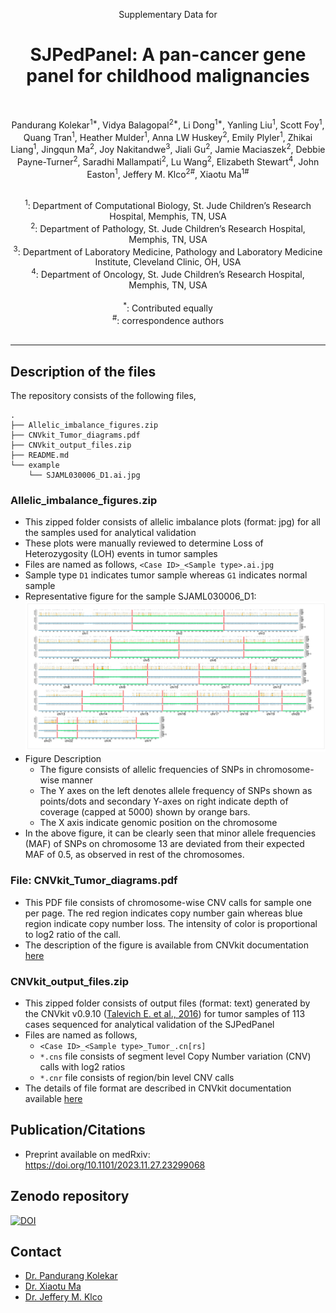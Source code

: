 <p align="center">

  <p align="center">
    Supplementary Data for
  </p>
  <h1 align="center">
    SJPedPanel: A pan-cancer gene panel for childhood malignancies
  </h1>

  <br>
  <p align="center">
  Pandurang Kolekar<sup>1*</sup>, Vidya Balagopal<sup>2*</sup>, Li Dong<sup>1*</sup>, Yanling Liu<sup>1</sup>, Scott Foy<sup>1</sup>, Quang Tran<sup>1</sup>, Heather Mulder<sup>1</sup>, Anna LW Huskey<sup>2</sup>, Emily Plyler<sup>1</sup>, Zhikai Liang<sup>1</sup>, Jingqun Ma<sup>2</sup>, Joy Nakitandwe<sup>3</sup>, Jiali Gu<sup>2</sup>, Jamie Maciaszek<sup>2</sup>, Debbie Payne-Turner<sup>2</sup>, Saradhi Mallampati<sup>2</sup>, Lu Wang<sup>2</sup>, Elizabeth Stewart<sup>4</sup>, John Easton<sup>1</sup>, Jeffery M. Klco<sup>2#</sup>, Xiaotu Ma<sup>1#</sup>
 </p>

  <p align="center">
   <br/>
   <sup>1</sup>: Department of Computational Biology, St. Jude Children’s Research Hospital, Memphis, TN, USA<br/>
   <sup>2</sup>: Department of Pathology, St. Jude Children’s Research Hospital, Memphis, TN, USA<br/>
   <sup>3</sup>:  Department of Laboratory Medicine, Pathology and Laboratory Medicine Institute,
Cleveland Clinic, OH, USA<br/>
<sup>4</sup>: Department of Oncology, St. Jude Children’s Research Hospital, Memphis, TN, USA<br/><br/>
   <sup>*</sup>: Contributed equally</br>
   <sup>#</sup>: correspondence authors</br>
   <br/>
  </p>
</p>

---

## Description of the files

The repository consists of the following files,

```
.
├── Allelic_imbalance_figures.zip
├── CNVkit_Tumor_diagrams.pdf
├── CNVkit_output_files.zip
├── README.md
└── example
    └── SJAML030006_D1.ai.jpg
```

### Allelic_imbalance_figures.zip
* This zipped folder consists of allelic imbalance plots (format: jpg) for all the samples used for analytical validation
* These plots were manually reviewed to determine Loss of Heterozygosity (LOH) events in tumor samples
* Files are named as follows, `<Case ID>_<Sample type>.ai.jpg`
* Sample type `D1` indicates tumor sample whereas `G1` indicates normal sample
* Representative figure for the sample SJAML030006_D1: ![Representative figure](./example/SJAML030006_D1.ai.jpg)
* Figure Description
  * The figure consists of allelic frequencies of SNPs in chromosome-wise manner
  * The Y axes on the left denotes allele frequency of SNPs shown as points/dots and secondary Y-axes on right indicate depth of coverage (capped at 5000) shown by orange bars.
  * The X axis indicate genomic position on the chromosome
* In the above figure, it can be clearly seen that minor allele frequencies (MAF) of SNPs on chromosome 13 are deviated from their expected MAF of 0.5, as observed in rest of the chromosomes. 

### File: CNVkit_Tumor_diagrams.pdf

* This PDF file consists of chromosome-wise CNV calls for sample one per page. The red region indicates copy number gain whereas blue region indicate copy number loss. The intensity of color is proportional to log2 ratio of the call.
* The description of the figure is available from CNVkit documentation [here](https://cnvkit.readthedocs.io/en/stable/plots.html#diagram)

### CNVkit_output_files.zip
* This zipped folder consists of output files (format: text) generated by the CNVkit v0.9.10 ([Talevich E. et al., 2016](https://doi.org/10.1371/journal.pcbi.1004873)) for tumor samples of 113 cases sequenced for analytical validation of the SJPedPanel
* Files are named as follows,
  * `<Case ID>_<Sample type>_Tumor_.cn[rs]`
  * `*.cns` file consists of segment level Copy Number variation (CNV) calls with log2 ratios
  * `*.cnr` file consists of region/bin level CNV calls
* The details of file format are described in CNVkit documentation available [here](https://cnvkit.readthedocs.io/en/stable/fileformats.html#bin-level-log2-ratios-cnr)

## Publication/Citations

* Preprint available on medRxiv: https://doi.org/10.1101/2023.11.27.23299068

## Zenodo repository
[![DOI](https://zenodo.org/badge/665741197.svg)](https://zenodo.org/badge/latestdoi/665741197)

## Contact

* [Dr. Pandurang Kolekar](mailto:Pandurang.Kolekar@stjude.org)
* [Dr. Xiaotu Ma](mailto:Xiaotu.Ma@stjude.org)
* [Dr. Jeffery M. Klco](mailto:Jeffery.Klco@stjude.org)
